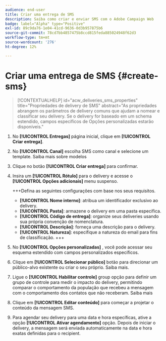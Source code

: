 ```yaml
---
audience: end-user
title: Criar uma entrega de SMS
description: Saiba como criar e enviar SMS com o Adobe Campaign Web
badge: label="Alpha" type="Positive"
exl-id: 89c9da76-1e04-41cd-9636-0d3b957875b6
source-git-commit: 78cd7bb4857475b8ccd815feda885024948f62d3
workflow-type: tm+mt
source-wordcount: '276'
ht-degree: 12%

---
```


# Criar uma entrega de SMS {#create-sms}

>[!CONTEXTUALHELP]
>id="acw_deliveries_sms_properties"
>title="Propriedades de delivery de SMS"
>abstract="As propriedades abrangem os parâmetros de delivery comuns que ajudam a nomear e classificar seu delivery. Se o delivery for baseado em um schema estendido, campos específicos de Opções personalizadas estarão disponíveis."

1. No **[!UICONTROL Entregas]** página inicial, clique em **[!UICONTROL Criar entrega]**.

1. No **[!UICONTROL Canal]** escolha SMS como canal e selecione um template. Saiba mais sobre modelos

1. Clique no botão **[!UICONTROL Criar entrega]** para confirmar.

1. Insira um **[!UICONTROL Rótulo]** para o delivery e acesse o **[!UICONTROL Opções adicionais]** menu suspenso.

   +++Defina as seguintes configurações com base nos seus requisitos.
   * **[!UICONTROL Nome interno]**: atribua um identificador exclusivo ao delivery.
   * **[!UICONTROL Pasta]**: armazene o delivery em uma pasta específica.
   * **[!UICONTROL Código de entrega]**: organize seus deliveries usando sua própria convenção de nomenclatura.
   * **[!UICONTROL Descrição]**: forneça uma descrição para o delivery.
   * **[!UICONTROL Natureza]**: especifique a natureza do email para fins de classificação.
+++

1. No **[!UICONTROL Opções personalizadas]** , você pode acessar seu esquema estendido com campos personalizados específicos.

1. Clique em **[!UICONTROL Selecionar público]** botão para direcionar um público-alvo existente ou criar o seu próprio. Saiba mais.

1. Ligue o **[!UICONTROL Habilitar controle]** group opção para definir um grupo de controle para medir o impacto do delivery, permitindo comparar o comportamento da população que recebeu a mensagem com o comportamento dos contatos que não receberam. Saiba mais

1. Clique em **[!UICONTROL Editar conteúdo]** para começar a projetar o conteúdo da mensagem SMS.

1. Para agendar seu delivery para uma data e hora específicas, ative a opção **[!UICONTROL Ativar agendamento]** opção. Depois de iniciar o delivery, a mensagem será enviada automaticamente na data e hora exatas definidas para o recipient.
